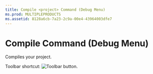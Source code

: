 ```yaml
---
title: Compile <project> Command (Debug Menu)
ms.prod: MULTIPLEPRODUCTS
ms.assetid: 8128a6cb-7a23-2c9a-00e4-43964003dfe7
---
```



# Compile <project> Command (Debug Menu)

Compiles your project.

Toolbar shortcut: 
![Toolbar button](images/tbr_comp_ZA01201690.gif).

